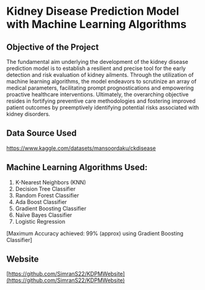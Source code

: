 # Kidney Disease Prediction Model with Machine Learning Algorithms

## Objective of the Project 
The fundamental aim underlying the development of the kidney disease prediction model is to establish a resilient and precise tool for the early detection and risk evaluation of kidney ailments. Through the utilization of machine learning algorithms, the model endeavors to scrutinize an array of medical parameters, facilitating prompt prognostications and empowering proactive healthcare interventions. Ultimately, the overarching objective resides in fortifying preventive care methodologies and fostering improved patient outcomes by preemptively identifying potential risks associated with kidney disorders.

## Data Source Used
https://www.kaggle.com/datasets/mansoordaku/ckdisease

## Machine Learning Algorithms Used:

1. K-Nearest Neighbors (KNN)
2. Decision Tree Classifier
3. Random Forest Classifier
4. Ada Boost Classifier
5. Gradient Boosting Classifier
6. Naïve Bayes Classifier
7. Logistic Regression

[Maximum Accuracy achieved: 99% (approx) using Gradient Boosting Classifier]

## Website
[https://github.com/SimranS22/KDPMWebsite](https://github.com/SimranS22/KDPMWebsite)
